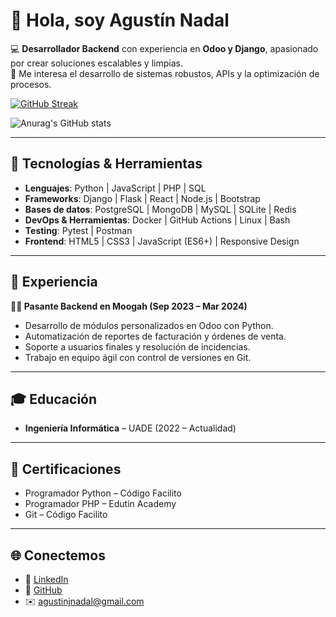 # 👋 Hola, soy Agustín Nadal

💻 **Desarrollador Backend** con experiencia en **Odoo y Django**, apasionado por crear soluciones escalables y limpias.  
🚀 Me interesa el desarrollo de sistemas robustos, APIs y la optimización de procesos.  



[![GitHub Streak](https://github-readme-streak-stats.herokuapp.com?user=AgustinNadal&theme=dark&locale=es)](https://git.io/streak-stats)

![Anurag's GitHub stats](https://github-readme-stats.vercel.app/api?username=AgustinNadal&show_icons=true&theme=radical)

---

## 🚀 Tecnologías & Herramientas

- **Lenguajes**: Python | JavaScript | PHP | SQL  
- **Frameworks**: Django | Flask | React | Node.js | Bootstrap  
- **Bases de datos**: PostgreSQL | MongoDB | MySQL | SQLite | Redis  
- **DevOps & Herramientas**: Docker | GitHub Actions | Linux | Bash  
- **Testing**: Pytest | Postman  
- **Frontend**: HTML5 | CSS3 | JavaScript (ES6+) | Responsive Design  

---

## 📌 Experiencia

**👨‍💻 Pasante Backend en Moogah (Sep 2023 – Mar 2024)**  
- Desarrollo de módulos personalizados en Odoo con Python.  
- Automatización de reportes de facturación y órdenes de venta.  
- Soporte a usuarios finales y resolución de incidencias.  
- Trabajo en equipo ágil con control de versiones en Git.  

---

## 🎓 Educación

- **Ingeniería Informática** – UADE (2022 – Actualidad)  

---

## 📜 Certificaciones
- Programador Python – Código Facilito  
- Programador PHP – Edutin Academy  
- Git – Código Facilito  

---

## 🌐 Conectemos

- 💼 [LinkedIn](https://www.linkedin.com/in/agustin-nadal-70645b254/)  
- 🐙 [GitHub](https://github.com/AgustinNadal)  
- ✉️ agustinjnadal@gmail.com  

